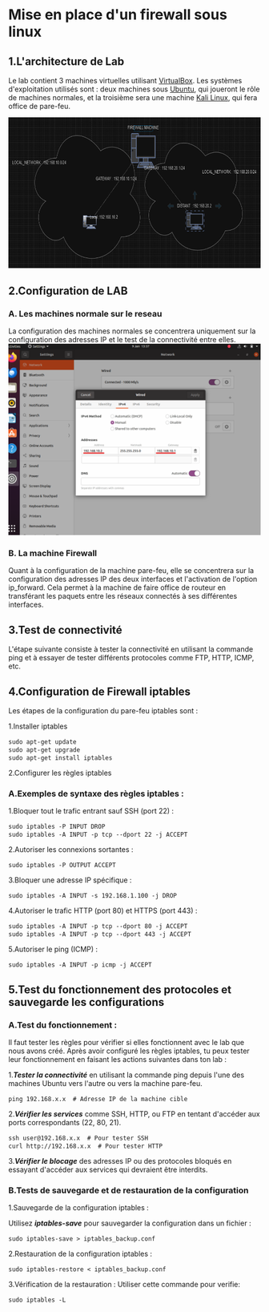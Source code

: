 # Mise en place d'un firewall sous linux
## 1.L'architecture de Lab
Le lab contient 3 machines virtuelles utilisant [VirtualBox](https://www.virtualbox.org/). Les systèmes d'exploitation utilisés sont : deux machines sous [Ubuntu](https://releases.ubuntu.com/focal), qui joueront le rôle de machines normales, et la troisième sera une machine [Kali Linux](https://www.kali.org/), qui fera office de pare-feu.

![LAB](image.png)
## 2.Configuration de LAB
### A. Les machines normale sur le reseau 
La configuration des machines normales se concentrera uniquement sur la configuration des adresses IP et le test de la connectivité entre elles.
![Conf IP](image-1.png)
### B. La machine Firewall
Quant à la configuration de la machine pare-feu, elle se concentrera sur la configuration des adresses IP des deux interfaces et l'activation de l'option ip_forward. Cela permet à la machine de faire office de routeur en transférant les paquets entre les réseaux connectés à ses différentes interfaces.
## 3.Test de connectivité
L'étape suivante consiste à tester la connectivité en utilisant la commande ping et à essayer de tester différents protocoles comme FTP, HTTP, ICMP, etc.
## 4.Configuration de Firewall iptables
Les étapes de la configuration du pare-feu iptables sont :

1.Installer iptables

    sudo apt-get update
    sudo apt-get upgrade
    sudo apt-get install iptables

2.Configurer les règles iptables
### A.Exemples de syntaxe des règles iptables :

1.Bloquer tout le trafic entrant sauf SSH (port 22) :

    sudo iptables -P INPUT DROP
    sudo iptables -A INPUT -p tcp --dport 22 -j ACCEPT
2.Autoriser les connexions sortantes :
    
    sudo iptables -P OUTPUT ACCEPT

3.Bloquer une adresse IP spécifique :

    sudo iptables -A INPUT -s 192.168.1.100 -j DROP
4.Autoriser le trafic HTTP (port 80) et HTTPS (port 443) :

    sudo iptables -A INPUT -p tcp --dport 80 -j ACCEPT
    sudo iptables -A INPUT -p tcp --dport 443 -j ACCEPT
5.Autoriser le ping (ICMP) :

    sudo iptables -A INPUT -p icmp -j ACCEPT

## 5.Test du fonctionnement des protocoles et sauvegarde les configurations
### A.Test du fonctionnement :
Il faut tester les règles pour vérifier si elles fonctionnent avec le lab que nous avons créé.
Après avoir configuré les règles iptables, tu peux tester leur fonctionnement en faisant les actions suivantes dans ton lab :

1.***Tester la connectivité*** en utilisant la commande ping depuis l'une des machines Ubuntu vers l'autre ou vers la machine pare-feu.

    ping 192.168.x.x  # Adresse IP de la machine cible
2.***Vérifier les services*** comme SSH, HTTP, ou FTP en tentant d'accéder aux ports correspondants (22, 80, 21).

    ssh user@192.168.x.x  # Pour tester SSH
    curl http://192.168.x.x  # Pour tester HTTP
3.***Vérifier le blocage*** des adresses IP ou des protocoles bloqués en essayant d'accéder aux services qui devraient être interdits. 
### B.Tests de sauvegarde et de restauration de la configuration

1.Sauvegarde de la configuration iptables :

 Utilisez ***iptables-save*** pour sauvegarder la configuration dans un fichier :

    sudo iptables-save > iptables_backup.conf
2.Restauration de la configuration iptables :

    sudo iptables-restore < iptables_backup.conf
3.Vérification de la restauration :
Utiliser cette commande pour verifie:
    
    sudo iptables -L 
